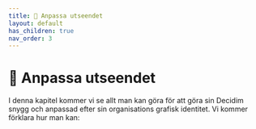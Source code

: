 ```yaml
---
title: 💄 Anpassa utseendet
layout: default
has_children: true
nav_order: 3
---
```


# 💄 Anpassa utseendet

I denna kapitel kommer vi se allt man kan göra för att göra sin Decidim snygg och anpassad efter sin organisations grafisk identitet. Vi kommer förklara hur man kan:
